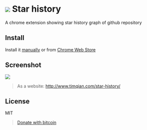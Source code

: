 # ![](./assets/ico.png) Star history

A chrome extension showing star history graph of github repository

## Install

Install it [manually](http://superuser.com/questions/247651/how-does-one-install-an-extension-for-chrome-browser-from-the-local-file-system/247654#247654
) or from [Chrome Web Store](https://chrome.google.com/webstore/detail/iijibbcdddbhokfepbblglfgdglnccfn)

## Screenshot
![](./assets/screenShot.png)

> As a website: http://www.timqian.com/star-history/

## License

MIT

> [Donate with bitcoin](https://getcryptoo.github.io/)
